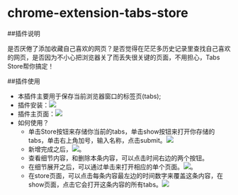 chrome-extension-tabs-store
===========================

##插件说明

是否厌倦了添加收藏自己喜欢的网页？是否觉得在茫茫多历史记录里查找自己喜欢的网页，是否因为不小心把浏览器关了而丢失很关键的页面，不用担心，Tabs Store帮你搞定！

##插件使用

  * 本插件主要用于保存当前浏览器窗口的标签页(tabs);
  * 插件安装：<img src="http://tenny.qiniudn.com/install.jpg"/>
  * 插件主页面：<img src="http://tenny.qiniudn.com/main.jpg"/>
  * 如何使用？
    * 单击Store按钮来存储你当前的tabs，单击show按钮来打开你存储的tabs，单击右上角加号，输入名称，点击submit。<img src="http://tenny.qiniudn.com/add_tabs.jpg"/>
    * 新增完成之后，<img src="http://tenny.qiniudn.com/after_add.jpg"/>。
    * 查看细节内容，和删除本条内容，可以点击时间右边的两个按钮。
    * 在细节展开之后，可以通过单击来打开相应的单个页面。<img src="http://tenny.qiniudn.com/detail.jpg"/>。
    * 在store页面，可以点击每条内容最左边的时间数字来覆盖这条内容，在show页面，点击它会打开这条内容的所有tabs。<img src="http://tenny.qiniudn.com/%E6%97%A0%E6%A0%87%E9%A2%98.jpg"/>
